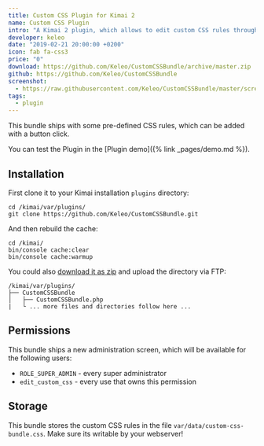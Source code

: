 ```yaml
---
title: Custom CSS Plugin for Kimai 2
name: Custom CSS Plugin
intro: "A Kimai 2 plugin, which allows to edit custom CSS rules through an administration screen."
developer: keleo
date: "2019-02-21 20:00:00 +0200"
icon: fab fa-css3
price: "0"
download: https://github.com/Keleo/CustomCSSBundle/archive/master.zip
github: https://github.com/Keleo/CustomCSSBundle
screenshot: 
  - https://raw.githubusercontent.com/Keleo/CustomCSSBundle/master/screenshot.jpg
tags:
  - plugin
---
```


This bundle ships with some pre-defined CSS rules, which can be added with a button click.

You can test the Plugin in the [Plugin demo]({% link _pages/demo.md %}).

## Installation

First clone it to your Kimai installation `plugins` directory:
```
cd /kimai/var/plugins/
git clone https://github.com/Keleo/CustomCSSBundle.git
```

And then rebuild the cache:
```
cd /kimai/
bin/console cache:clear
bin/console cache:warmup
```

You could also [download it as zip](https://github.com/keleo/CustomCSSBundle/archive/master.zip) and upload the directory via FTP:

```
/kimai/var/plugins/
├── CustomCSSBundle
│   ├── CustomCSSBundle.php
|   └ ... more files and directories follow here ...
```

## Permissions

This bundle ships a new administration screen, which will be available for the following users:

- `ROLE_SUPER_ADMIN` - every super administrator
- `edit_custom_css` - every use that owns this permission

## Storage

This bundle stores the custom CSS rules in the file `var/data/custom-css-bundle.css`.
Make sure its writable by your webserver!